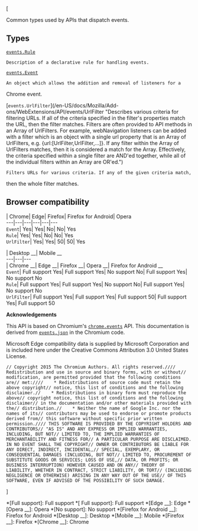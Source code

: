 [



Common types used by APIs that dispatch events.



## Types



[`events.Rule`](/en-US/docs/Mozilla/Add-ons/WebExtensions/API/events/Rule
"Description of a declarative rule for handling events.")

    Description of a declarative rule for handling events.

[`events.Event`](/en-US/docs/Mozilla/Add-ons/WebExtensions/API/events/Event
"An object which allows the addition and removal of listeners for a browser
event.")

    An object which allows the addition and removal of listeners for a
Chrome event.

[`events.UrlFilter`](/en-US/docs/Mozilla/Add-
ons/WebExtensions/API/events/UrlFilter "Describes various criteria for
filtering URLs. If all of the criteria specified in the filter's properties
match the URL, then the filter matches. Filters are often provided to API
methods in an Array of UrlFilters. For example, webNavigation listeners can be
added with a filter which is an object with a single url property that is an
Array of UrlFilters, e.g. {url:\[UrlFilter,UrlFilter,...\]}. If any filter
within the Array of UrlFilters matches, then it is considered a match for the
Array. Effectively, the criteria specified within a single filter are AND'ed
together, while all of the individual filters within an Array are OR'ed.")

    Filters URLs for various criteria. If any of the given criteria match,
then the whole filter matches.



## Browser compatibility



| Chrome| Edge| Firefox| Firefox for Android| Opera  
---|---|---|---|---|---  
`Event`|  Yes|  Yes|  No|  No|  Yes  
`Rule`|  Yes|  Yes|  No|  No|  Yes  
`UrlFilter`|  Yes|  Yes| 50| 50|  Yes  
  
| Desktop __| Mobile __  
---|---|---  
| Chrome __| Edge __| Firefox __| Opera __| Firefox for Android __  
`Event`|  Full support Yes| Full support Yes| No support No|
Full support Yes| No support No  
`Rule`| Full support Yes| Full support Yes| No support No|
Full support Yes| No support No  
`UrlFilter`| Full support Yes| Full support Yes| Full
support 50| Full support Yes| Full support 50  
  




 **Acknowledgements** 

This API is based on Chromium's
[`chrome.events`](https://developer.chrome.com/extensions/events) API. This
documentation is derived from
[`events.json`](https://chromium.googlesource.com/chromium/src/+/master/extensions/common/api/events.json)
in the Chromium code.



Microsoft Edge compatibility data is supplied by Microsoft Corporation and is
included here under the Creative Commons Attribution 3.0 United States
License.







    
    
    // Copyright 2015 The Chromium Authors. All rights reserved.//// Redistribution and use in source and binary forms, with or without// modification, are permitted provided that the following conditions are// met:////    * Redistributions of source code must retain the above copyright// notice, this list of conditions and the following disclaimer.//    * Redistributions in binary form must reproduce the above// copyright notice, this list of conditions and the following disclaimer// in the documentation and/or other materials provided with the// distribution.//    * Neither the name of Google Inc. nor the names of its// contributors may be used to endorse or promote products derived from// this software without specific prior written permission.//// THIS SOFTWARE IS PROVIDED BY THE COPYRIGHT HOLDERS AND CONTRIBUTORS// "AS IS" AND ANY EXPRESS OR IMPLIED WARRANTIES, INCLUDING, BUT NOT// LIMITED TO, THE IMPLIED WARRANTIES OF MERCHANTABILITY AND FITNESS FOR// A PARTICULAR PURPOSE ARE DISCLAIMED. IN NO EVENT SHALL THE COPYRIGHT// OWNER OR CONTRIBUTORS BE LIABLE FOR ANY DIRECT, INDIRECT, INCIDENTAL,// SPECIAL, EXEMPLARY, OR CONSEQUENTIAL DAMAGES (INCLUDING, BUT NOT// LIMITED TO, PROCUREMENT OF SUBSTITUTE GOODS OR SERVICES; LOSS OF USE,// DATA, OR PROFITS; OR BUSINESS INTERRUPTION) HOWEVER CAUSED AND ON ANY// THEORY OF LIABILITY, WHETHER IN CONTRACT, STRICT LIABILITY, OR TORT// (INCLUDING NEGLIGENCE OR OTHERWISE) ARISING IN ANY WAY OUT OF THE USE// OF THIS SOFTWARE, EVEN IF ADVISED OF THE POSSIBILITY OF SUCH DAMAGE.



]

  *[Full support]: Full support
  *[ Full support]: Full support
  *[Edge __]: Edge
  *[Opera __]: Opera
  *[No support]: No support
  *[Firefox for Android __]: Firefox for Android
  *[Desktop __]: Desktop
  *[Mobile __]: Mobile
  *[Firefox __]: Firefox
  *[Chrome __]: Chrome

